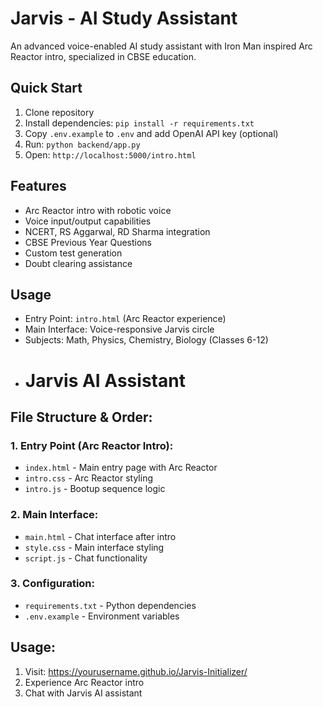 # Jarvis - AI Study Assistant

An advanced voice-enabled AI study assistant with Iron Man inspired Arc Reactor intro, specialized in CBSE education.

## Quick Start

1. Clone repository
2. Install dependencies: `pip install -r requirements.txt`
3. Copy `.env.example` to `.env` and add OpenAI API key (optional)
4. Run: `python backend/app.py`
5. Open: `http://localhost:5000/intro.html`

## Features

- Arc Reactor intro with robotic voice
- Voice input/output capabilities
- NCERT, RS Aggarwal, RD Sharma integration
- CBSE Previous Year Questions
- Custom test generation
- Doubt clearing assistance

## Usage

- Entry Point: `intro.html` (Arc Reactor experience)
- Main Interface: Voice-responsive Jarvis circle
- Subjects: Math, Physics, Chemistry, Biology (Classes 6-12)
- # Jarvis AI Assistant

## File Structure & Order:

### 1. Entry Point (Arc Reactor Intro):
- `index.html` - Main entry page with Arc Reactor
- `intro.css` - Arc Reactor styling  
- `intro.js` - Bootup sequence logic

### 2. Main Interface:
- `main.html` - Chat interface after intro
- `style.css` - Main interface styling
- `script.js` - Chat functionality

### 3. Configuration:
- `requirements.txt` - Python dependencies
- `.env.example` - Environment variables

## Usage:
1. Visit: https://yourusername.github.io/Jarvis-Initializer/
2. Experience Arc Reactor intro
3. Chat with Jarvis AI assistant

